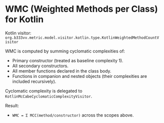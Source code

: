 # WMC (Weighted Methods per Class) for Kotlin

Kotlin visitor: `org.b333vv.metric.model.visitor.kotlin.type.KotlinWeightedMethodCountVisitor`

WMC is computed by summing cyclomatic complexities of:
- Primary constructor (treated as baseline complexity 1).
- All secondary constructors.
- All member functions declared in the class body.
- Functions in companion and nested objects (their complexities are included recursively).

Cyclomatic complexity is delegated to `KotlinMcCabeCyclomaticComplexityVisitor`.

Result:
- `WMC = Σ MCC(method/constructor)` across the scopes above.

